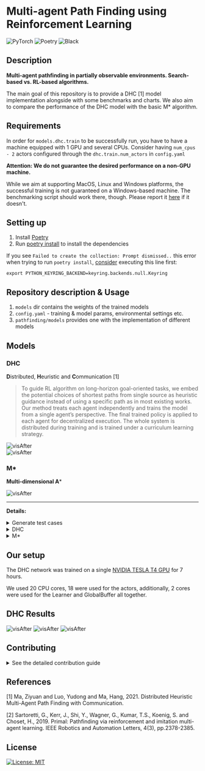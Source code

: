 # Multi-agent Path Finding using Reinforcement Learning


![PyTorch](https://img.shields.io/badge/PyTorch-%23EE4C2C.svg?style=flat&logo=PyTorch&logoColor=white)
![Poetry](https://img.shields.io/badge/Poetry-%2300C4CC.svg?style=flat&logo=Poetry&logoColor=white)
![Black](https://img.shields.io/badge/code%20style-black-000000.svg)

## Description

**Multi-agent pathfinding in partially observable environments. Search-based vs. RL-based algorithms.**

The main goal of this repository is to provide a DHC [1] model implementation alongside with some benchmarks and charts. 
We also aim to compare the performance of the DHC model with the basic M* algorithm.

## Requirements
In order for `models.dhc.train` to be successfully run, you have to have a machine equipped with 1 GPU and several CPUs.
Consider having `num_cpus - 2` actors configured through the `dhc.train.num_actors` in `config.yaml`

**Attention: We do not guarantee the desired performance on a non-GPU machine.**

While we aim at supporting MacOS, Linux and Windows platforms, the successful training is not guaranteed on a Windows-based machine. 
The benchmarking script should work there, though. Please report it [here](https://github.com/acforvs/multi-agent-pathfinding/issues) if it doesn't.

## Setting up
1. Install [Poetry](https://python-poetry.org)
2. Run [poetry install](https://python-poetry.org/docs/cli/#install) to install the dependencies

If you see ``Failed to create the collection: Prompt dismissed..`` this error when trying to run `poetry install`, [consider](https://github.com/python-poetry/poetry/issues/1917#issuecomment-1251667047) executing this line first:
```shell
export PYTHON_KEYRING_BACKEND=keyring.backends.null.Keyring
```

## Repository description & Usage 
1. `models` dir contains the weights of the trained models
2. `config.yaml` - training & model params, environmental settings etc.
3. `pathfinding/models` provides one with the implementation of different models

## Models
### DHC

**D**istributed, **H**euristic and **C**ommunication [1]

> To guide RL algorithm on long-horizon goal-oriented tasks, we embed the potential choices of shortest paths from single source as heuristic guidance instead of using a specific path as in most existing works. Our method treats each agent independently and trains the model from a single agent’s perspective. The final trained policy is applied to each agent for decentralized execution. The whole system is distributed during training and is trained under a curriculum learning strategy.

![visAfter](./static/DHC_architecture.png)  
![visAfter](./static/DHC_training.png) 

### M*

**Multi-dimensional A***

![visAfter](./static/M_star.png)  

---
**Details:**

<details>
    <summary>Generate test cases</summary>

**To generate test cases, run** 
```shell
poetry run python3 pathfinding/utils.py generate_test_suits TESTS_DESCR REPEAT_FOR
```
where
* TESTS_DESCR is a string of the format `'[(map_length, num_agents, density), ...]'`
* REPEAT_FOR is the amount of test cases of each configuration

For example, by running
```shell
poetry run python3 pathfinding/utils.py generate_test_suits '[(40, 16, 0.3), (80, 4, 0.1)]' 10
```
you will create 20 test cases in total:
* 10 cases with a 40x40 map with a density of 30% + 16 agents in it
* 10 cases with a 80x80 map with a density of 10% + 4 agents in it

</details>



<details>
    <summary>DHC</summary>

#### Benchmarking 

**To run the generated test suite, run**
```shell
poetry run python3 pathfinding/models/dhc/evaluate.py test_model TESTS_DESCR MODEL_ID
```
where
* TESTS_DESCR is a string of the format `'[(map_length, num_agents, density), ...]'` (you may want to copy this line from the generation command)
* MODEL_ID is the name of the file from the `models` dir
For example, by running

```shell
poetry run python3 pathfinding/models/dhc/evaluate.py test_model '[(40, 16, 0.3), (80, 4, 0.1)]' 60000
```
you will benchmark the `models/60000.pth` on the provided test cases 

**Attention: the test cases must be generated first!** 

#### Training
1. Set the desired `actors` amount by setting the appropriate value for `dhc.train.num_actors` in `config.yaml`

It is recommended to use the amount of CPU cores on you machine minus 2

2. To initialize training, run
```shell
poetry run python3 pathfinding/models/dhc/train.py
```

The `models` dir will be created afterwards where the weights of the intermediate models will be saved.

</details>



<details>
    <summary>M*</summary>

#### Benchmarking 

**To run the generated test suite, run**
```shell
poetry run python3 pathfinding/models/mstar/evaluate.py test_model TESTS_DESCR
```
where
* TESTS_DESCR is a string of the format `'[(map_length, num_agents, density), ...]'` (you may want to copy this line from the generation command)
For example, by running

```shell
poetry run python3 pathfinding/models/mstar/evaluate.py test_model '[(10, 4, 0.1), (20, 4, 0.1)]'
```
you will benchmark the Multi-dimensional A* algorithm on the provided test cases 

**Attention: the test cases must be generated first!** 

**While we aim at supporting different platforms, the current implementation requires the call to be successful on your platform.** 

**Please ensure this is the case before running any benchmark for M***
```shell
g++ -O2 -std=c++17 -o 'pathfinding/models/mstar/main' 'pathfinding/models/mstar/main.cpp'
```

</details>

## Our setup
The DHC network was trained on a single [NVIDIA TESLA T4 GPU](https://www.nvidia.com/en-us/data-center/tesla-t4/) for 7 hours.

We used 20 CPU cores, 18 were used for the actors, additionally, 2 cores were used for the Learner and GlobalBuffer all together.


## DHC Results

![visAfter](./static/DHC_10x10_4_good.gif)
![visAfter](./static/DHC_40x40_4_good.gif)
![visAfter](./static/DHC_40x40_16_good.gif)


## Contributing
<details>
    <summary>See the detailed contribution guide</summary>

1. Install [black](https://github.com/psf/black), you can likely run
```shell
pip3 install black 
```

3. Use [black](https://github.com/psf/black) to ensure that the codestyle remains great
```shell
poetry run black dir
```
2. Make sure tests are OK 
```shell
poetry run pytest
```
3. Create a PR with new features
</details>

## References

<a id="1">[1]</a> 
Ma, Ziyuan and Luo, Yudong and Ma, Hang, 2021. Distributed Heuristic Multi-Agent Path Finding with Communication.

<a id="2">[2]</a> 
Sartoretti, G., Kerr, J., Shi, Y., Wagner, G., Kumar, T.S., Koenig, S. and Choset, H., 2019. Primal: Pathfinding via reinforcement and imitation multi-agent learning. IEEE Robotics and Automation Letters, 4(3), pp.2378-2385.

## License

[![License: MIT](https://img.shields.io/badge/License-MIT-yellow.svg)](https://github.com/acforvs/multi-agent-pathfinding/blob/main/LICENSE)



